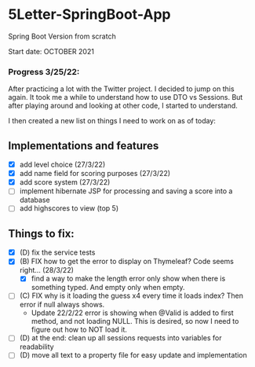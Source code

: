 # 5Letter-SpringBoot-App
 Spring Boot Version from scratch

Start date: OCTOBER 2021

### Progress 3/25/22:
After practicing a lot with the Twitter project. I decided to jump on this again. It took me a while to understand how to use DTO vs Sessions. But after playing around and looking at other code, I started to understand.

I then created a new list on things I need to work on as of today:

## Implementations and features
- [x] add level choice (27/3/22)
- [x] add name field for scoring purposes (27/3/22)
- [x] add score system (27/3/22)
- [ ] implement hibernate JSP for processing and saving a score into a database
- [ ] add highscores to view (top 5)

## Things to fix:
- [x] (D) fix the service tests
- [x] (B) FIX how to get the error to display on Thymeleaf? Code seems right... (28/3/22)
  - [x]  find a way to make the length error only show when there is something typed. And empty only when empty.
- [ ] (C) FIX why is it loading the guess x4 every time it loads index? Then error if null always shows.
    - Update 22/2/22 error is showing when @Valid is added to first method, and not loading NULL. This is desired, so now I need to figure out how to NOT load it.
- [ ] (D) at the end: clean up all sessions requests into variables for readability
- [ ] (D) move all text to a property file for easy update and implementation
